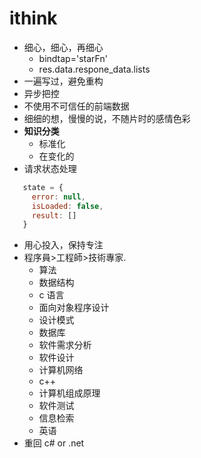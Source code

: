  # ithink

 - 细心，细心，再细心
   + bindtap='starFn'
   + res.data.respone_data.lists
 - 一遍写过，避免重构
 - 异步把控
 - 不使用不可信任的前端数据
 - 细细的想，慢慢的说，不随片时的感情色彩
 - **知识分类**
    + 标准化
    + 在变化的
 - 请求状态处理
 ````js
    state = {
      error: null,
      isLoaded: false,
      result: []
    }
 ````
 - 用心投入，保持专注
 - 程序員>工程師>技術專家.
   + 算法
   + 数据结构
   + c 语言
   + 面向对象程序设计
   + 设计模式
   + 数据库
   + 软件需求分析
   + 软件设计
   + 计算机网络
   + c++
   + 计算机组成原理
   + 软件测试
   + 信息检索
   + 英语
- 重回 c# or .net